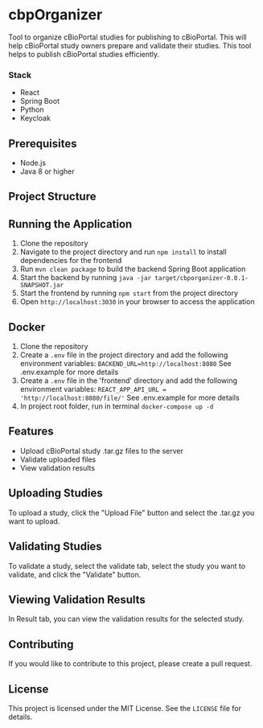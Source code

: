 # cbpOrganizer
Tool to organize cBioPortal studies for publishing to cBioPortal. This will help cBioPortal study owners prepare and validate their studies. This tool helps to publish cBioPortal studies efficiently.

### Stack
- React
- Spring Boot
- Python
- Keycloak

## Prerequisites

- Node.js
- Java 8 or higher

## Project Structure

## Running the Application

1. Clone the repository
2. Navigate to the project directory and run `npm install` to install dependencies for the frontend
3. Run `mvn clean package` to build the backend Spring Boot application
4. Start the backend by running `java -jar target/cbporganizer-0.0.1-SNAPSHOT.jar`
5. Start the frontend by running `npm start` from the project directory
6. Open `http://localhost:3030` in your browser to access the application

## Docker
1. Clone the repository
2. Create a `.env` file in the project directory and add the following environment variables:
```BACKEND_URL=http://localhost:8080``` See  .env.example for more details
3. Create a `.env` file in the 'frontend' directory and add the following environment variables:
```REACT_APP_API_URL = 'http://localhost:8080/file/'``` See  .env.example for more details
4. In project root folder, run in terminal `docker-compose up -d`

## Features

- Upload cBioPortal study .tar.gz files to the server
- Validate uploaded files
- View validation results

## Uploading Studies

To upload a study, click the "Upload File" button and select the .tar.gz you want to upload.

## Validating Studies

To validate a study, select the validate tab, select the study you want to validate, and click the "Validate" button.

## Viewing Validation Results
In Result tab, you can view the validation results for the selected study.

## Contributing

If you would like to contribute to this project, please create a pull request.

## License
This project is licensed under the MIT License. See the `LICENSE` file for details.

